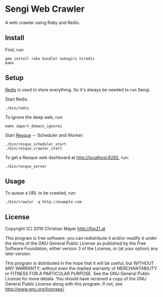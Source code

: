 # Sengi Web Crawler

A web crawler using Ruby and Redis.

## Install

First, run:

	gem install rake bundler nokogiri hiredis
	make

## Setup

[Redis](http://redis.io/) is used to store everything. So it's always be needed to run Sengi.

Start Redis:

	./bin/redis

To ignore the deep web, run:

	make import_domain_ignores

Start [Resque](https://github.com/resque/resque) -- Scheduler and Worker:

	./bin/resque_scheduler_start
	./bin/resque_crawler_start

To get a Resque web dashboard at <http://localhost:8282>, run:

	./bin/resque_server

## Usage

To queue a URL to be crawled, run:

	./bin/crawler -q http://example.com

## License

Copyright (C) 2016 Christian Mayer <http://fox21.at>

This program is free software: you can redistribute it and/or modify it under the terms of the GNU General Public License as published by the Free Software Foundation, either version 3 of the License, or (at your option) any later version.

This program is distributed in the hope that it will be useful, but WITHOUT ANY WARRANTY; without even the implied warranty of MERCHANTABILITY or FITNESS FOR A PARTICULAR PURPOSE. See the GNU General Public License for more details. You should have received a copy of the GNU General Public License along with this program. If not, see <http://www.gnu.org/licenses/>.
